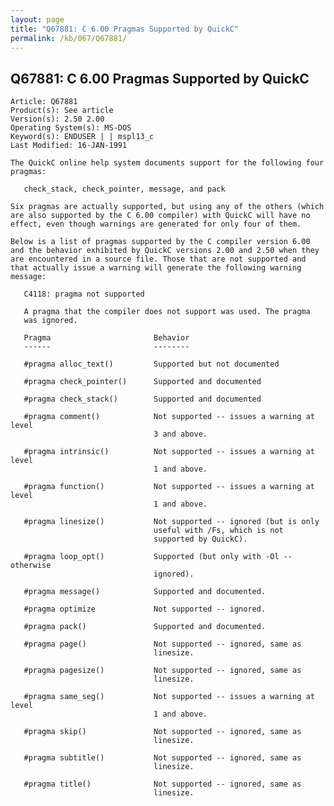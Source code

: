 ```yaml
---
layout: page
title: "Q67881: C 6.00 Pragmas Supported by QuickC"
permalink: /kb/067/Q67881/
---
```


## Q67881: C 6.00 Pragmas Supported by QuickC

	Article: Q67881
	Product(s): See article
	Version(s): 2.50 2.00
	Operating System(s): MS-DOS
	Keyword(s): ENDUSER | | mspl13_c
	Last Modified: 16-JAN-1991
	
	The QuickC online help system documents support for the following four
	pragmas:
	
	   check_stack, check_pointer, message, and pack
	
	Six pragmas are actually supported, but using any of the others (which
	are also supported by the C 6.00 compiler) with QuickC will have no
	effect, even though warnings are generated for only four of them.
	
	Below is a list of pragmas supported by the C compiler version 6.00
	and the behavior exhibited by QuickC versions 2.00 and 2.50 when they
	are encountered in a source file. Those that are not supported and
	that actually issue a warning will generate the following warning
	message:
	
	   C4118: pragma not supported
	
	   A pragma that the compiler does not support was used. The pragma
	   was ignored.
	
	   Pragma                       Behavior
	   ------                       --------
	
	   #pragma alloc_text()         Supported but not documented
	
	   #pragma check_pointer()      Supported and documented
	
	   #pragma check_stack()        Supported and documented
	
	   #pragma comment()            Not supported -- issues a warning at level
	                                3 and above.
	
	   #pragma intrinsic()          Not supported -- issues a warning at level
	                                1 and above.
	
	   #pragma function()           Not supported -- issues a warning at level
	                                1 and above.
	
	   #pragma linesize()           Not supported -- ignored (but is only
	                                useful with /Fs, which is not
	                                supported by QuickC).
	
	   #pragma loop_opt()           Supported (but only with -Ol -- otherwise
	                                ignored).
	
	   #pragma message()            Supported and documented.
	
	   #pragma optimize             Not supported -- ignored.
	
	   #pragma pack()               Supported and documented.
	
	   #pragma page()               Not supported -- ignored, same as
	                                linesize.
	
	   #pragma pagesize()           Not supported -- ignored, same as
	                                linesize.
	
	   #pragma same_seg()           Not supported -- issues a warning at level
	                                1 and above.
	
	   #pragma skip()               Not supported -- ignored, same as
	                                linesize.
	
	   #pragma subtitle()           Not supported -- ignored, same as
	                                linesize.
	
	   #pragma title()              Not supported -- ignored, same as
	                                linesize.
